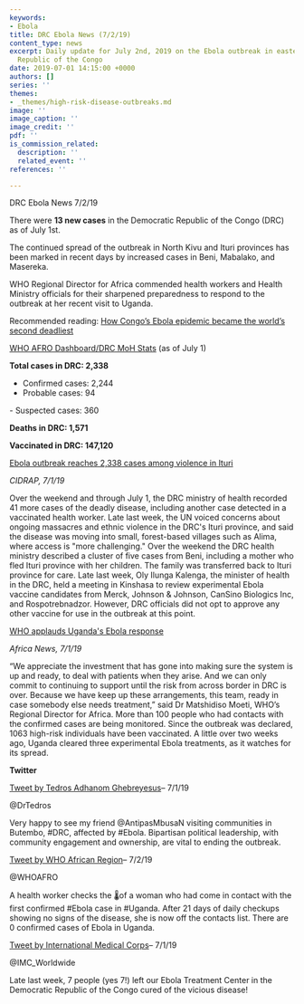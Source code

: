 ```yaml
---
keywords:
- Ebola
title: DRC Ebola News (7/2/19)
content_type: news
excerpt: Daily update for July 2nd, 2019 on the Ebola outbreak in eastern Democratic
  Republic of the Congo
date: 2019-07-01 14:15:00 +0000
authors: []
series: ''
themes:
- _themes/high-risk-disease-outbreaks.md
image: ''
image_caption: ''
image_credit: ''
pdf: ''
is_commission_related:
  description: ''
  related_event: ''
references: ''

---
```

DRC Ebola News 7/2/19

There were **13 new cases** in the Democratic Republic of the Congo (DRC) as of July 1st.

The continued spread of the outbreak in North Kivu and Ituri provinces has been marked in recent days by increased cases in Beni, Mabalako, and Masereka.

WHO Regional Director for Africa commended health workers and Health Ministry officials for their sharpened preparedness to respond to the outbreak at her recent visit to Uganda.

Recommended reading: [How Congo’s Ebola epidemic became the world’s second deadliest](https://www.thenewhumanitarian.org/news/2019/07/02/Ebola-outbreak-congo-epidemic-attacks-community)

[WHO AFRO Dashboard/DRC MoH Stats](http://translate.google.com/translate?hl=auto&langpair=auto|en&u=https%3A%2F%2Fus13.campaign-archive.com%2F%3Fu%3D89e5755d2cca4840b1af93176%26id%3Dddc3bfc46f%26e%3D34c0620338) (as of July 1)

**Total cases in DRC: 2,338**  
 - Confirmed cases: 2,244  
 - Probable cases: 94

\- Suspected cases: 360

**Deaths in DRC: 1,571**

**Vaccinated in DRC: 147,120**

[Ebola outbreak reaches 2,338 cases among violence in Ituri](http://www.cidrap.umn.edu/news-perspective/2019/07/ebola-outbreak-reaches-2338-cases-among-violence-ituri)

_CIDRAP, 7/1/19_

Over the weekend and through July 1, the DRC ministry of health recorded 41 more cases of the deadly disease, including another case detected in a vaccinated health worker. Late last week, the UN voiced concerns about ongoing massacres and ethnic violence in the DRC's Ituri province, and said the disease was moving into small, forest-based villages such as Alima, where access is "more challenging." Over the weekend the DRC health ministry described a cluster of five cases from Beni, including a mother who fled Ituri province with her children. The family was transferred back to Ituri province for care. Late last week, Oly Ilunga Kalenga, the minister of health in the DRC, held a meeting in Kinshasa to review experimental Ebola vaccine candidates from Merck, Johnson & Johnson, CanSino Biologics Inc, and Rospotrebnadzor. However, DRC officials did not opt to approve any other vaccine for use in the outbreak at this point.

[WHO applauds Uganda's Ebola response](https://www.africanews.com/2019/07/01/who-applauds-uganda-s-ebola-response/)

_Africa News, 7/1/19_

“We appreciate the investment that has gone into making sure the system is up and ready, to deal with patients when they arise. And we can only commit to continuing to support until the risk from across border in DRC is over. Because we have keep up these arrangements, this team, ready in case somebody else needs treatment,” said Dr Matshidiso Moeti, WHO’s Regional Director for Africa. More than 100 people who had contacts with the confirmed cases are being monitored. Since the outbreak was declared, 1063 high-risk individuals have been vaccinated. A little over two weeks ago, Uganda cleared three experimental Ebola treatments, as it watches for its spread.

**Twitter**

[Tweet by Tedros Adhanom Ghebreyesus](https://twitter.com/DrTedros/status/1145774594755837952?ref_src=twsrc%5Egoogle%7Ctwcamp%5Enews%7Ctwgr%5Etweet)– 7/1/19

@DrTedros

Very happy to see my friend @AntipasMbusaN visiting communities in Butembo, #DRC, affected by #Ebola. Bipartisan political leadership, with community engagement and ownership, are vital to ending the outbreak.

[Tweet by WHO African Region](https://twitter.com/WHOAFRO/status/1146017385704493057)– 7/2/19

@WHOAFRO

A health worker checks the 🌡️of a woman who had come in contact with the first confirmed #Ebola case in #Uganda. After 21 days of daily checkups showing no signs of the disease, she is now off the contacts list. There are 0 confirmed cases of Ebola in Uganda.

[Tweet by International Medical Corps](https://twitter.com/IMC_Worldwide/status/1145741925946994688)– 7/1/19

@IMC_Worldwide

Late last week, 7 people (yes 7!) left our Ebola Treatment Center in the Democratic Republic of the Congo cured of the vicious disease!